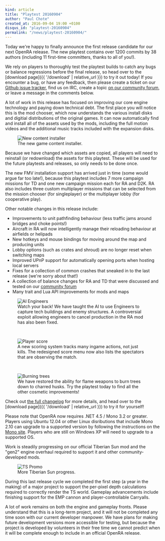 ```yaml
---
kind: article
title: "Playtest 20160904"
author: "Paul Chote"
created_at: 2016-09-04 19:00 +0100
disqus_id: "playtest-20160904"
permalink: "/news/playtest-20160904/"
---
```


Today we're happy to finally announce the first release candidate for our next OpenRA release.
The new playtest contains over 1200 commits by 38 authors (including 11 first-time committers, thanks to all of you!).

We rely on players to thoroughly test the playtest builds to catch any bugs or balance regressions before the final release, so head over to the [download page]({{ '/download' | relative_url }}) to try it out today! If you encounter a bug, or have any feedback, then please create a ticket on our [Github issue tracker](https://bugs.openra.net), find us on IRC, create a topic [on our community forum](https://forum.openra.net/), or leave a message in the comments below.

A lot of work in this release has focused on improving our core engine technology and paying down technical debt. The first place you will notice this is the mod chooser, which now understands the various install disks and digitial distributions of the original games. It can now automatically find and install all of the assets used by the mods, including the full motion videos and the additional music tracks included with the expansion disks.

<figure>
  <img src="{{ '/images/news/20160904-cnc-contentinstall.webp' | relative_url }}" alt="New content installer" />
  <figcaption>The new game content installer.</figcaption>
</figure>

Because we have changed which assets are copied, all players will need to reinstall (or redownload) the assets for this playtest. These will be used for the future playtests and releases, so only needs to be done once.

The new FMV installation support has arrived just in time (some would argue far too late!), because this playtest includes 7 more campaign missions for TD and one new campaign mission each for RA and D2K. RA also includes three custom multiplayer missions that can be selected from the mission chooser (for singleplayer) or the multiplayer lobby (for cooperative play).

Other notable changes in this release include:

* Improvements to unit pathfinding behaviour (less traffic jams around bridges and choke points!)
* Aircraft in RA will now intelligently manage their reloading behaviour at airfields or helipads
* New hotkeys and mouse bindings for moving around the map and producing units
* Lobby options (such as crates and shroud) are no longer reset when switching maps
* Improved UPnP support for automatically opening ports when hosting local servers
* Fixes for a collection of common crashes that sneaked in to the last release (we're sorry about that!)
* A collection of balance changes for RA and TD that were discussed and tested on our [community forum](https://forum.openra.net/)
* Many trait and Lua API improvements for mods and maps

<figure>
  <img src="{{ '/images/news/20160904-ra-aiengineer.webp' | relative_url }}" alt="AI Engineers" />
  <figcaption>Watch your back! We have taught the AI to use Engineers to capture tech buildings and enemy structures. A controversial exploit allowing engineers to cancel production in the RA mod has also been fixed.</figcaption>
</figure>
<br />
<figure>
  <img src="{{ '/images/news/20160904-d2k-playerscore.webp' | relative_url }}" alt="Player score" />
  <figcaption>A new scoring system tracks many ingame actions, not just kills. The redesigned score menu now also lists the spectators that are observing the match.</figcaption>
</figure>
<br />
<figure>
  <img src="{{ '/images/news/20160904-cnc-burningtrees.webp' | relative_url }}" alt="Burning trees" />
  <figcaption>We have restored the ability for flame weapons to burn trees down to charred husks. Try the playtest today to find all the other cosmetic improvements!</figcaption>
</figure>

Check out [the full changelog](https://github.com/OpenRA/OpenRA/wiki/Changelog/aaf2e4ae786bbb938c321a34a35319311bb79a1e) for more details, and head over to the [download page]({{ '/download' | relative_url }}) to try it for yourself!

Please note that OpenRA now requires .NET 4.5 / Mono 3.2 or greater. Players using Ubuntu 12.04 or other Linux disributions that include Mono 2.10 can upgrade to a supported version by following the instructions on the [Mono site](https://www.mono-project.com/docs/getting-started/install/linux/#debian-ubuntu-and-derivatives). Players who are still on Windows XP will need to upgrade to a supported OS.

<div class="about-todo-divider"></div>

Work is steadily progressing on our official Tiberian Sun mod and the "gen2" engine overhaul required to support it and other community-developed mods.

<figure>
  <img src="{{ '/images/news/20160904-ts-teaser.webp' | relative_url }}" alt="TS Promo" />
  <figcaption>More Tiberian Sun progress.</figcaption>
</figure>

During this last release cycle we completed the first step (a year in the making) of a major project to support the per-pixel depth calculations required to correctly render the TS world. Gameplay advancements include finishing support for the EMP cannon and player-controllable Carryalls.

A lot of work remains on both the engine and gameplay fronts. Please understand that this is a long-term project, and it will not be completed any time soon with our current developer manpower. We have plans for making future development versions more accessible for testing, but because the project is developed by volunteers in their free time we cannot predict when it will be complete enough to include in an official OpenRA release.

<div class="about-todo-divider"></div>
